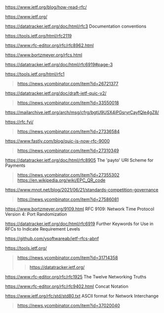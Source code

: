 https://www.ietf.org/blog/how-read-rfc/

https://www.ietf.org/

https://datatracker.ietf.org/doc/html/rfc3 Documentation conventions

https://tools.ietf.org/html/rfc2119

https://www.rfc-editor.org/rfc/rfc8962.html

https://www.bortzmeyer.org/rfcs.html

https://datatracker.ietf.org/doc/html/rfc6919#page-3

https://tools.ietf.org/html/rfc1
> https://news.ycombinator.com/item?id=26721377

https://datatracker.ietf.org/doc/draft-ietf-quic-v2/
> https://news.ycombinator.com/item?id=33550018

https://mailarchive.ietf.org/arch/msg/cfrg/bgtU9USX4iPGsryrCayfQle4gZ8/

https://rfc.fyi/
> https://news.ycombinator.com/item?id=27336584

https://www.fastly.com/blog/quic-is-now-rfc-9000
> https://news.ycombinator.com/item?id=27310349

https://datatracker.ietf.org/doc/html/rfc8905 The 'payto' URI Scheme for Payments
> https://news.ycombinator.com/item?id=27355302
  > https://en.wikipedia.org/wiki/EPC_QR_code

https://www.mnot.net/blog/2021/06/21/standards-competition-governance
> https://news.ycombinator.com/item?id=27586081

https://www.bortzmeyer.org/9109.html RFC 9109: Network Time Protocol Version 4: Port Randomization

https://datatracker.ietf.org/doc/html/rfc6919 Further Keywords for Use in RFCs to Indicate Requirement Levels

https://github.com/ysoftwareab/ietf-rfcs-abnf

https://tools.ietf.org/
> https://news.ycombinator.com/item?id=31714358
> > https://datatracker.ietf.org/

https://www.rfc-editor.org/rfc/rfc1925 The Twelve Networking Truths

https://www.rfc-editor.org/rfc/rfc9402.html Concat Notation

https://www.ietf.org/rfc/std/std80.txt ASCII format for Network Interchange
> https://news.ycombinator.com/item?id=37020040